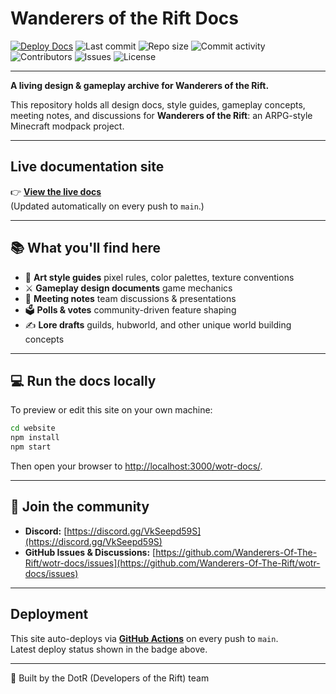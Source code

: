 
# Wanderers of the Rift Docs

[![Deploy Docs](https://github.com/Wanderers-Of-The-Rift/wotr-docs/actions/workflows/docusaurus-deploy.yml/badge.svg)](https://github.com/Wanderers-Of-The-Rift/wotr-docs/actions/workflows/docusaurus-deploy.yml)
![Last commit](https://img.shields.io/github/last-commit/Wanderers-Of-The-Rift/wotr-docs)
![Repo size](https://img.shields.io/github/repo-size/Wanderers-Of-The-Rift/wotr-docs)
![Commit activity](https://img.shields.io/github/commit-activity/m/Wanderers-Of-The-Rift/wotr-docs)
![Contributors](https://img.shields.io/github/contributors/Wanderers-Of-The-Rift/wotr-docs)
![Issues](https://img.shields.io/github/issues/Wanderers-Of-The-Rift/wotr-docs)
![License](https://img.shields.io/github/license/Wanderers-Of-The-Rift/wotr-docs)

---

**A living design & gameplay archive for Wanderers of the Rift.**

This repository holds all design docs, style guides, gameplay concepts, meeting notes, and discussions for **Wanderers of the Rift**: an ARPG-style Minecraft modpack project.

---

## Live documentation site

👉 **[View the live docs](https://wanderers-of-the-rift.github.io/wotr-docs/)**  
(Updated automatically on every push to `main`.)

---

## 📚 What you'll find here

- 🎨 **Art style guides** pixel rules, color palettes, texture conventions
- ⚔ **Gameplay design documents** game mechanics
- 📝 **Meeting notes** team discussions & presentations 
- 🗳 **Polls & votes** community-driven feature shaping
- ✍️ **Lore drafts** guilds, hubworld, and other unique world building concepts

---

## 💻 Run the docs locally

To preview or edit this site on your own machine:

```bash
cd website
npm install
npm start
```

Then open your browser to [http://localhost:3000/wotr-docs/](http://localhost:3000/wotr-docs/).

---

## 💬 Join the community

- **Discord:** [https://discord.gg/VkSeepd59S](https://discord.gg/VkSeepd59S)
- **GitHub Issues & Discussions:** [https://github.com/Wanderers-Of-The-Rift/wotr-docs/issues](https://github.com/Wanderers-Of-The-Rift/wotr-docs/issues)

---

## Deployment

This site auto-deploys via [**GitHub Actions**](https://github.com/Wanderers-Of-The-Rift/wotr-docs/actions/workflows/docusaurus-deploy.yml) on every push to `main`.  
Latest deploy status shown in the badge above.

---

🖤 Built by the DotR (Developers of the Rift) team
